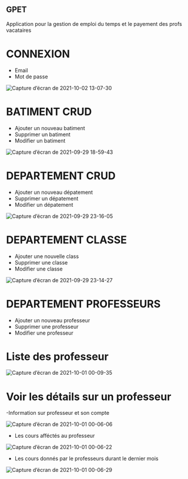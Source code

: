 ## GPET
Application pour la gestion de emploi du temps et le payement des profs vacataires

# CONNEXION
- Email
- Mot de passe

![Capture d’écran de 2021-10-02 13-07-30](https://user-images.githubusercontent.com/58815209/135717611-a64013d3-a614-4f2f-aade-cd30f8631ea4.png)


# BATIMENT CRUD
- Ajouter un nouveau batiment
- Supprimer un batiment
- Modifier un batiment

![Capture d’écran de 2021-09-29 18-59-43](https://user-images.githubusercontent.com/58815209/135332009-77d4cd83-78db-4dfa-8ff3-f619d2349e5d.png)

# DEPARTEMENT CRUD
- Ajouter un nouveau dépatement
- Supprimer un dépatement
- Modifier un dépatement

![Capture d’écran de 2021-09-29 23-16-05](https://user-images.githubusercontent.com/58815209/135361185-57f87700-af5d-40e7-81dc-5b05167e8e76.png)

# DEPARTEMENT CLASSE
- Ajouter une nouvelle class
- Supprimer une classe
- Modifier une classe

![Capture d’écran de 2021-09-29 23-14-27](https://user-images.githubusercontent.com/58815209/135361124-1efeaab4-af5a-467e-b95b-ecbf91169552.png)

# DEPARTEMENT PROFESSEURS
- Ajouter un nouveau professeur
- Supprimer une professeur
- Modifier une professeur

# Liste des professeur

![Capture d’écran de 2021-10-01 00-09-35](https://user-images.githubusercontent.com/58815209/135546646-9ceb1193-e126-47ad-83a9-210d25bea7b4.png)

# Voir les détails sur un professeur

-Information sur professeur et son compte

![Capture d’écran de 2021-10-01 00-06-06](https://user-images.githubusercontent.com/58815209/135546700-55b07744-856d-46f8-a002-9aa410d048d6.png)

- Les cours afféctés au professeur

![Capture d’écran de 2021-10-01 00-06-22](https://user-images.githubusercontent.com/58815209/135546712-4894666d-f71e-4651-886d-610dfb1afb21.png)

- Les cours donnés par le professeurs durant le dernier mois

![Capture d’écran de 2021-10-01 00-06-29](https://user-images.githubusercontent.com/58815209/135546721-bc243c3c-3372-4081-b3a5-1c6aa6b07133.png)




